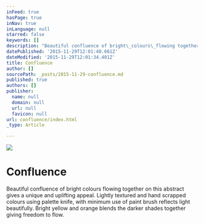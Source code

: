 ```yaml
---
inFeed: true
hasPage: true
inNav: true
inLanguage: null
starred: false
keywords: []
description: "Beautiful confluence of bright\_colours\_flowing together on this abstract gives a unique and uplifting appeal. Lightly textured and hand scrapped colours using palette\_knife, with minimum use of paint brush reflects light beautifully. Bright yellow and orange blends the darker shades together giving freedom to flow."
datePublished: '2015-11-29T12:01:40.661Z'
dateModified: '2015-11-29T12:01:34.401Z'
title: Confluence
author: []
sourcePath: _posts/2015-11-29-confluence.md
published: true
authors: []
publisher:
  name: null
  domain: null
  url: null
  favicon: null
url: confluence/index.html
_type: Article

---
```

![](https://the-grid-user-content.s3-us-west-2.amazonaws.com/4feafa0c-5fdf-4093-bc9c-68cd98ce2993.jpg)

# Confluence

Beautiful confluence of bright colours flowing together on this abstract gives a unique and uplifting appeal. Lightly textured and hand scrapped colours using palette knife, with minimum use of paint brush reflects light beautifully. Bright yellow and orange blends the darker shades together giving freedom to flow.